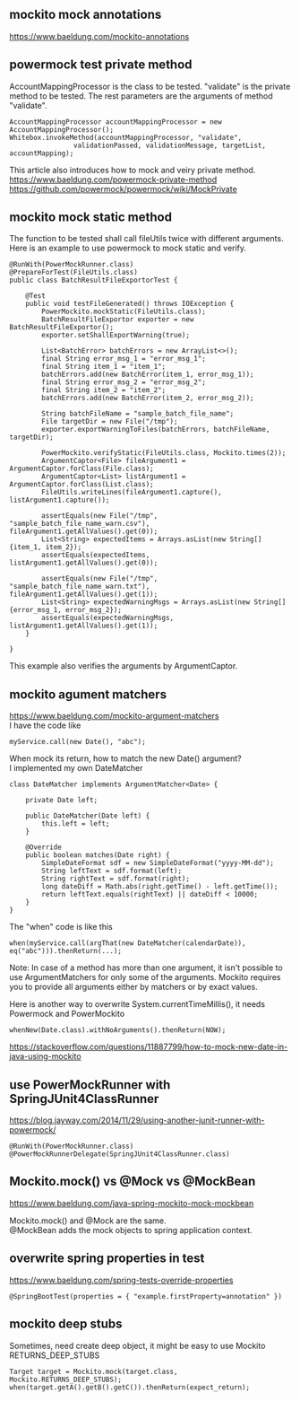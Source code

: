 ## mockito mock annotations
https://www.baeldung.com/mockito-annotations

## powermock test private method 
AccountMappingProcessor is the class to be tested. "validate" is the private method to be tested. The rest parameters are the arguments of method "validate". 
```
AccountMappingProcessor accountMappingProcessor = new AccountMappingProcessor();
Whitebox.invokeMethod(accountMappingProcessor, "validate",
                validationPassed, validationMessage, targetList, accountMapping);
```
This article also introduces how to mock and veiry private method.  
https://www.baeldung.com/powermock-private-method  
https://github.com/powermock/powermock/wiki/MockPrivate

## mockito mock static method
The function to be tested shall call fileUtils twice with different arguments.   
Here is an example to use powermock to mock static and verify.
```
@RunWith(PowerMockRunner.class)
@PrepareForTest(FileUtils.class)
public class BatchResultFileExportorTest {

    @Test
    public void testFileGenerated() throws IOException {
        PowerMockito.mockStatic(FileUtils.class);
        BatchResultFileExportor exporter = new BatchResultFileExportor();
        exporter.setShallExportWarning(true);

        List<BatchError> batchErrors = new ArrayList<>();
        final String error_msg_1 = "error_msg_1";
        final String item_1 = "item_1";
        batchErrors.add(new BatchError(item_1, error_msg_1));
        final String error_msg_2 = "error_msg_2";
        final String item_2 = "item_2";
        batchErrors.add(new BatchError(item_2, error_msg_2));

        String batchFileName = "sample_batch_file_name";
        File targetDir = new File("/tmp");
        exporter.exportWarningToFiles(batchErrors, batchFileName, targetDir);

        PowerMockito.verifyStatic(FileUtils.class, Mockito.times(2));
        ArgumentCaptor<File> fileArgument1 = ArgumentCaptor.forClass(File.class);
        ArgumentCaptor<List> listArgument1 = ArgumentCaptor.forClass(List.class);
        FileUtils.writeLines(fileArgument1.capture(), listArgument1.capture());

        assertEquals(new File("/tmp", "sample_batch_file_name_warn.csv"), fileArgument1.getAllValues().get(0));
        List<String> expectedItems = Arrays.asList(new String[]{item_1, item_2});
        assertEquals(expectedItems, listArgument1.getAllValues().get(0));

        assertEquals(new File("/tmp", "sample_batch_file_name_warn.txt"), fileArgument1.getAllValues().get(1));
        List<String> expectedWarningMsgs = Arrays.asList(new String[]{error_msg_1, error_msg_2});
        assertEquals(expectedWarningMsgs, listArgument1.getAllValues().get(1));
    }

}
```
This example also verifies the arguments by ArgumentCaptor.

## mockito agument matchers
https://www.baeldung.com/mockito-argument-matchers  
I have the code like 
```
myService.call(new Date(), "abc");
```
When mock its return, how to match the new Date() argument?  
I implemented my own DateMatcher  
```
class DateMatcher implements ArgumentMatcher<Date> {

    private Date left;

    public DateMatcher(Date left) {
        this.left = left;
    }

    @Override
    public boolean matches(Date right) {
        SimpleDateFormat sdf = new SimpleDateFormat("yyyy-MM-dd");
        String leftText = sdf.format(left);
        String rightText = sdf.format(right);
        long dateDiff = Math.abs(right.getTime() - left.getTime());
        return leftText.equals(rightText) || dateDiff < 10000; 
    }
}
``` 
The "when" code is like this 
```
when(myService.call(argThat(new DateMatcher(calendarDate)), eq("abc"))).thenReturn(...);
```
Note: In case of a method has more than one argument, it isn't possible to use ArgumentMatchers for only some of the arguments. Mockito requires you to provide all arguments either by matchers or by exact values.

Here is another way to overwrite System.currentTimeMillis(), it needs Powermock and PowerMockito
```
whenNew(Date.class).withNoArguments().thenReturn(NOW);
```
https://stackoverflow.com/questions/11887799/how-to-mock-new-date-in-java-using-mockito


## use PowerMockRunner with SpringJUnit4ClassRunner
https://blog.jayway.com/2014/11/29/using-another-junit-runner-with-powermock/
```
@RunWith(PowerMockRunner.class)
@PowerMockRunnerDelegate(SpringJUnit4ClassRunner.class)
```

## Mockito.mock() vs @Mock vs @MockBean
https://www.baeldung.com/java-spring-mockito-mock-mockbean

Mockito.mock() and @Mock are the same.  
@MockBean adds the mock objects to spring application context.

## overwrite spring properties in test
https://www.baeldung.com/spring-tests-override-properties
```
@SpringBootTest(properties = { "example.firstProperty=annotation" })
```

## mockito deep stubs
Sometimes, need create deep object, it might be easy to use Mockito RETURNS_DEEP_STUBS
```
Target target = Mockito.mock(target.class, Mockito.RETURNS_DEEP_STUBS);
when(target.getA().getB().getC()).thenReturn(expect_return);
```

